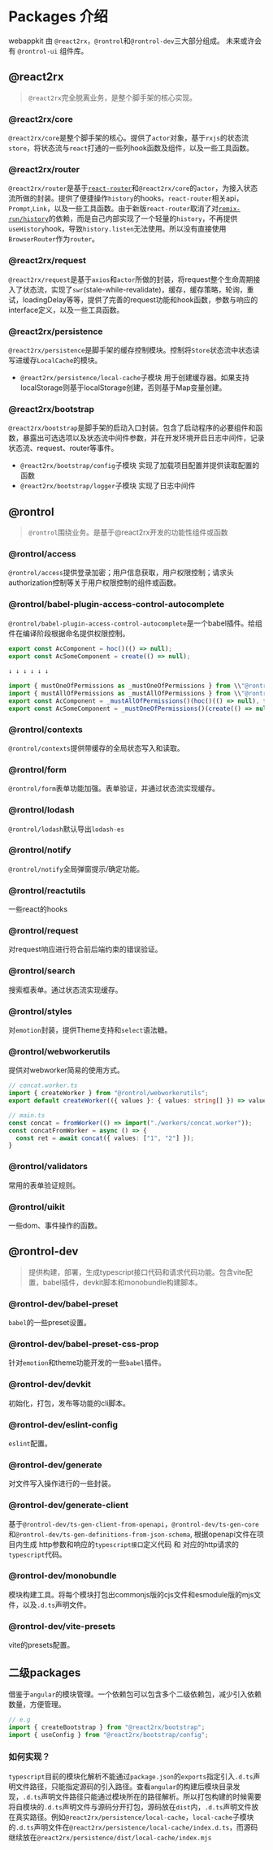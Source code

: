 # Packages 介绍

webappkit 由 `@react2rx`，`@rontrol`和`@rontrol-dev`三大部分组成。
未来或许会有 `@rontrol-ui` 组件库。

## @react2rx

>`@react2rx`完全脱离业务，是整个脚手架的核心实现。

### @react2rx/core
`@react2rx/core`是整个脚手架的核心。提供了`actor`对象，基于`rxjs`的状态流`store`，将状态流与`react`打通的一些列hook函数及组件，以及一些工具函数。

### @react2rx/router
`@react2rx/router`是基于[`react-router`](https://github.com/remix-run/react-router)和`@react2rx/core`的`actor`，为接入状态流所做的封装。提供了便捷操作`history`的hooks，`react-router`相关api，`Prompt`,`Link`，以及一些工具函数。由于新版`react-router`取消了对[`remix-run/history`](https://github.com/remix-run/history)的依赖，而是自己内部实现了一个轻量的`history`，不再提供`useHistory`hook，导致`history.listen`无法使用。所以没有直接使用`BrowserRouter`作为`router`。

### @react2rx/request
`@react2rx/request`是基于`axios`和`actor`所做的封装，将request整个生命周期接入了状态流，实现了`swr`(stale-while-revalidate)，缓存，缓存策略，轮询，重试，loadingDelay等等，提供了完善的request功能和hook函数，参数与响应的interface定义，以及一些工具函数。

### @react2rx/persistence
`@react2rx/persistence`是脚手架的缓存控制模块。控制将`Store`状态流中状态读写进缓存`LocalCache`的模块。

* `@react2rx/persistence/local-cache`子模块 用于创建缓存器。如果支持localStorage则基于localStorage创建，否则基于Map变量创建。

### @react2rx/bootstrap
`@react2rx/bootstrap`是脚手架的启动入口封装。包含了启动程序的必要组件和函数，暴露出可选选项以及状态流中间件参数，并在开发环境开启日志中间件，记录状态流、request、router等事件。

* `@react2rx/bootstrap/config`子模块 实现了加载项目配置并提供读取配置的函数
* `@react2rx/bootstrap/logger`子模块 实现了日志中间件

## @rontrol

>`@rontrol`围绕业务。是基于@react2rx开发的功能性组件或函数

### @rontrol/access
`@rontrol/access`提供登录加密；用户信息获取，用户权限控制；请求头authorization控制等关于用户权限控制的组件或函数。

### @rontrol/babel-plugin-access-control-autocomplete
`@rontrol/babel-plugin-access-control-autocomplete`是一个babel插件。给组件在编译阶段根据命名提供权限控制。

```typescript
export const AcComponent = hoc()(() => null);
export const AcSomeComponent = create(() => null);
    
↓ ↓ ↓ ↓ ↓ ↓

import { mustOneOfPermissions as _mustOneOfPermissions } from \\"@rontrol/access\\";
import { mustAllOfPermissions as _mustAllOfPermissions } from \\"@rontrol/access\\";
export const AcComponent = _mustAllOfPermissions()(hoc()(() => null), false, \\"AcComponent\\");
export const AcSomeComponent = _mustOneOfPermissions()(create(() => null), false, \\"AcSomeComponent\\");
```

### @rontrol/contexts
`@rontrol/contexts`提供带缓存的全局状态写入和读取。

### @rontrol/form
`@rontrol/form`表单功能加强。表单验证，并通过状态流实现缓存。

### @rontrol/lodash
`@rontrol/lodash`默认导出`lodash-es`

### @rontrol/notify
`@rontrol/notify`全局弹窗提示/确定功能。

### @rontrol/reactutils
一些react的hooks

### @rontrol/request
对request响应进行符合前后端约束的错误验证。

### @rontrol/search
搜索框表单。通过状态流实现缓存。

### @rontrol/styles
对`emotion`封装，提供Theme支持和`select`语法糖。

### @rontrol/webworkerutils
提供对webworker简易的使用方式。

```typescript
// concat.worker.ts
import { createWorker } from "@rontrol/webworkerutils";
export default createWorker(({ values }: { values: string[] }) => values.join("."));

// main.ts
const concat = fromWorker(() => import("./workers/concat.worker"));
const concatFromWorker = async () => {
  const ret = await concat({ values: ["1", "2"] });
}
```

### @rontrol/validators
常用的表单验证规则。

### @rontrol/uikit
一些dom、事件操作的函数。

## @rontrol-dev

>提供构建，部署，生成typescript接口代码和请求代码功能。包含vite配置，babel插件，devkit脚本和monobundle构建脚本。

### @rontrol-dev/babel-preset
`babel`的一些preset设置。

### @rontrol-dev/babel-preset-css-prop
针对`emotion`和theme功能开发的一些`babel`插件。

### @rontrol-dev/devkit
初始化，打包，发布等功能的cli脚本。

### @rontrol-dev/eslint-config
`eslint`配置。

### @rontrol-dev/generate
对文件写入操作进行的一些封装。

### @rontrol-dev/generate-client
基于`@rontrol-dev/ts-gen-client-from-openapi`，`@rontrol-dev/ts-gen-core`和`@rontrol-dev/ts-gen-definitions-from-json-schema`,
根据openapi文件在项目内生成 http参数和响应的`typescript接口`定义代码 和 对应的http请求的`typescript`代码。

### @rontrol-dev/monobundle
模块构建工具。将每个模块打包出commonjs版的cjs文件和esmodule版的mjs文件，以及`.d.ts`声明文件。

### @rontrol-dev/vite-presets
vite的presets配置。

## 二级packages
借鉴于`angular`的模块管理。一个依赖包可以包含多个二级依赖包，减少引入依赖数量，方便管理。

```typescript
// e.g
import { createBootstrap } from "@react2rx/bootstrap";
import { useConfig } from "@react2rx/bootstrap/config";
```

### 如何实现？
`typescript`目前的模块化解析不能通过`package.json`的`exports`指定引入`.d.ts`声明文件路径，只能指定源码的引入路径。查看`angular`的构建后模块目录发现，`.d.ts`声明文件路径只能通过模块所在的路径解析。所以打包构建的时候需要将自模块的`.d.ts`声明文件与源码分开打包，源码放在`dist`内，`.d.ts`声明文件放在真实路径。例如`@react2rx/persistence/local-cache`，`local-cache`子模块的`.d.ts`声明文件在`@react2rx/persistence/local-cache/index.d.ts`，而源码继续放在`@react2rx/persistence/dist/local-cache/index.mjs`
